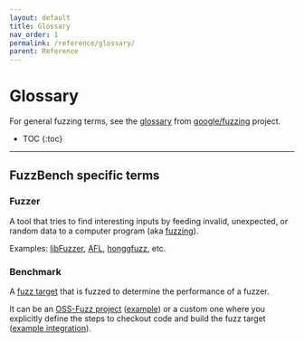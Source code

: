 ```yaml
---
layout: default
title: Glossary
nav_order: 1
permalink: /reference/glossary/
parent: Reference
---
```


# Glossary

For general fuzzing terms, see the [glossary] from [google/fuzzing] project.

[glossary]: https://github.com/google/fuzzing/blob/master/docs/glossary.md
[google/fuzzing]: https://github.com/google/fuzzing

- TOC
{:toc}
---

## FuzzBench specific terms

### Fuzzer

A tool that tries to find interesting inputs by feeding invalid, unexpected,
or random data to a computer program (aka [fuzzing]).

Examples: [libFuzzer](http://libfuzzer.info),
[AFL](http://lcamtuf.coredump.cx/afl/),
[honggfuzz](https://github.com/google/honggfuzz), etc.

### Benchmark

A [fuzz target] that is fuzzed to determine the performance of a fuzzer.

It can be an [OSS-Fuzz project](https://github.com/google/oss-fuzz/tree/master/projects)
([example](https://github.com/google/fuzzbench/blob/master/benchmarks/curl_curl_fuzzer_http/oss-fuzz.yaml))
or a custom one where you explicitly define the steps to checkout code and build
the fuzz target
([example integration](https://github.com/google/fuzzbench/blob/master/benchmarks/vorbis-2017-12-11/build.sh)).

[fuzzing]: https://en.wikipedia.org/wiki/Fuzzing
[fuzz target]: https://github.com/google/fuzzing/blob/master/docs/glossary.md#fuzz-target

